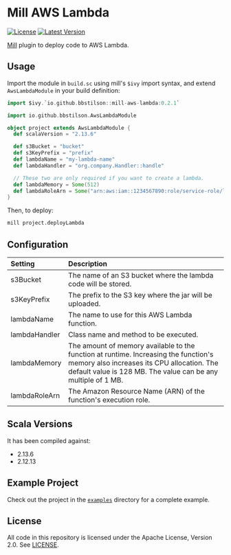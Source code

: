 # Mill AWS Lambda

<!-- [![Build Status](https://api.travis-ci.org/bbstilson/mill-aws-lambda.svg)](https://travis-ci.org/bbstilson/mill-aws-lambda) -->

[![License](https://img.shields.io/github/license/bbstilson/mill-aws-lambda.svg)](https://opensource.org/licenses/Apache-2.0)
[![Latest Version](https://img.shields.io/maven-central/v/io.github.bbstilson/mill-aws-lambda_2.13.svg)](http://search.maven.org/#search%7Cga%7C1%7Cg%3A%22io.github.bbstilson%22%20AND%20a%3A%22mill-aws-lambda_2.13%22)

[Mill](https://com-lihaoyi.github.io/mill/mill/Intro_to_Mill.html) plugin to deploy code to AWS Lambda.

## Usage

Import the module in `build.sc` using mill's `$ivy` import syntax, and extend `AwsLambdaModule` in your build definition:

```scala
import $ivy.`io.github.bbstilson::mill-aws-lambda:0.2.1`

import io.github.bbstilson.AwsLambdaModule

object project extends AwsLambdaModule {
  def scalaVersion = "2.13.6"

  def s3Bucket = "bucket"
  def s3KeyPrefix = "prefix"
  def lambdaName = "my-lambda-name"
  def lambdaHandler = "org.company.Handler::handle"

  // These two are only required if you want to create a lambda.
  def lambdaMemory = Some(512)
  def lambdaRoleArn = Some("arn:aws:iam::1234567890:role/service-role/lambda-role")
}
```

Then, to deploy:

```bash
mill project.deployLambda
```

## Configuration

| Setting       | Description                                                                                                                                                                                        |
| :------------ | :------------------------------------------------------------------------------------------------------------------------------------------------------------------------------------------------- |
| s3Bucket      | The name of an S3 bucket where the lambda code will be stored.                                                                                                                                     |
| s3KeyPrefix   | The prefix to the S3 key where the jar will be uploaded.                                                                                                                                           |
| lambdaName    | The name to use for this AWS Lambda function.                                                                                                                                                      |
| lambdaHandler | Class name and method to be executed.                                                                                                                                                              |
| lambdaMemory  | The amount of memory available to the function at runtime. Increasing the function's memory also increases its CPU allocation. The default value is 128 MB. The value can be any multiple of 1 MB. |
| lambdaRoleArn | The Amazon Resource Name (ARN) of the function's execution role.                                                                                                                                   |

## Scala Versions

It has been compiled against:

- 2.13.6
- 2.12.13

## Example Project

Check out the project in the [`examples`](./examples) directory for a complete example.

## License

All code in this repository is licensed under the Apache License, Version 2.0. See [LICENSE](./LICENSE).
